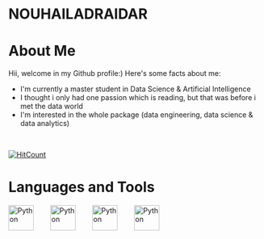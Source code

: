 # NOUHAILADRAIDAR

# About Me

Hii, welcome in my Github profile:)
Here's some facts about me:
- I'm currently a master student in Data Science & Artificial Intelligence
- I thought i only had one passion which is reading, but that was before i met the data world
- I'm interested in the whole package (data engineering, data science & data analytics)
</br>


 [![HitCount](https://hits.dwyl.com/nouhailadr/NOUHAILADRAIDAR.svg?style=flat-square)](http://hits.dwyl.com/nouhailadr/NOUHAILADRAIDAR)


# Languages and Tools 

<img align='left' alt='Python' width='50px' style='padding-right : 30px;' src='https://cdn.jsdelivr.net/gh/devicons/devicon/icons/python/python-original.svg' />
<img align='left' alt='Python' width='50px' style='padding-right : 30px;'src="https://cdn.jsdelivr.net/gh/devicons/devicon/icons/microsoftsqlserver/microsoftsqlserver-plain-wordmark.svg" />
<img align='left' alt='Python' width='50px' style='padding-right : 30px;'src="https://cdn.jsdelivr.net/gh/devicons/devicon/icons/mysql/mysql-original-wordmark.svg"/>
<img align='left' alt='Python' width='50px' style='padding-right : 30px;' src="https://cdn.jsdelivr.net/gh/devicons/devicon/icons/jupyter/jupyter-original-wordmark.svg" />
<br/>   

<br/>
